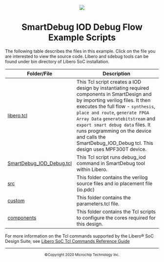 <div class="header"align="center">
<img src="https://www.microchip.com/ResourcePackages/Microchip/assets/dist/images/logo.png"/> 
 <h1>SmartDebug IOD Debug Flow Example Scripts</h1>
 </div>

The following table describes the files in this example. Click on the file you are interested to view the source code. Libero and sdebug tools can be found under bin directory of Libero SoC installation. 



|Folder/File|Description|
|-----------|-----------|
|[libero.tcl](libero.tcl) | This Tcl script creates a IOD design by instantiating required components in SmartDesign and by importing verilog files. It then executes the full flow - `synthesis`, `place and route`, `generate FPGA Array Data` `generatebitstream` and `export smart debug data` files. It runs programming on the device and calls the SmartDebug_IOD_Debug tcl. This design uses MPF300T device.|
|[SmartDebug_IOD_Debug.tcl](SmartDebug_IOD_Debug.tcl) | This Tcl script runs debug_iod command in SmartDebug tool within Libero.
|[src](src) | This folder contains the verilog source files and io placement file (io.pdc)
|[custom](custom) | This folder contains the parameters.tcl file.
|[components](components) | This folder contains the Tcl scripts to configure the cores required for this design. 

For more information on the Tcl commands supported by the Libero&reg; SoC Design Suite, see [Libero SoC Tcl Commands Reference Guide](https://coredocs.s3.amazonaws.com/Libero/2021_2/Tool/libero_soc_tcl_cmd_ref_ug.pdf)

<hr/>
<p align="center"><sup>&copy;Copyright 2020 Microchip Technology Inc.</sup></p>
